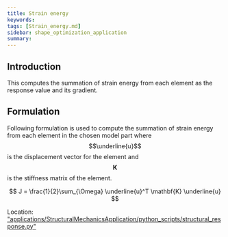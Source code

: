 ```yaml
---
title: Strain energy
keywords:
tags: [Strain_energy.md]
sidebar: shape_optimization_application
summary:
---
```


## Introduction

This computes the summation of strain energy from each element as the response value and its gradient.

## Formulation

Following formulation is used to compute the summation of strain energy from each element in the chosen model part where $$\underline{u}$$ is the displacement vector for the element and $$\mathbf{K}$$ is the stiffness matrix of the element.
<p align="center">$$ J   = \frac{1}{2}\sum_{\Omega} \underline{u}^T \mathbf{K} \underline{u}  $$</p>

Location: ["applications/StructuralMechanicsApplication/python_scripts/structural_response.py"](https://github.com/KratosMultiphysics/Kratos/blob/shapeopt/kreisselmeier_aggregation/applications/StructuralMechanicsApplication/python_scripts/structural_response.py)
